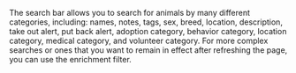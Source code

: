 The search bar allows you to search for animals by many different categories, including: names, notes, tags, sex, breed, location, description, take out alert, put back alert, adoption category, behavior category, location category, medical category, and volunteer category. For more complex searches or ones that you want to remain in effect after refreshing the page, you can use the enrichment filter.
